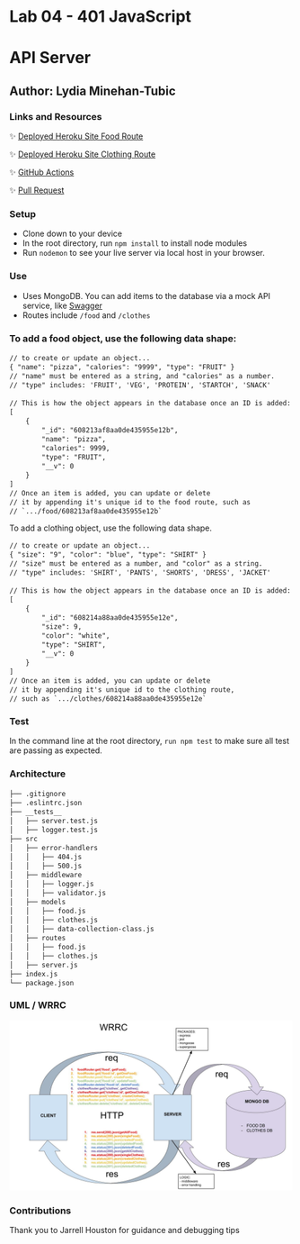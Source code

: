 # Lab 04 - 401 JavaScript

# API Server

## Author: Lydia Minehan-Tubic

### Links and Resources

✨ [Deployed Heroku Site Food Route](https://lydia-api-server.herokuapp.com/food)

✨ [Deployed Heroku Site Clothing Route](https://lydia-api-server.herokuapp.com/clothes)

✨ [GitHub Actions](https://github.com/LydiaMT/api-server/actions)

✨ [Pull Request](https://github.com/LydiaMT/api-server/pull/3)


### Setup

- Clone down to your device
- In the root directory, run `npm install` to install node modules
- Run `nodemon` to see your live server via local host in your browser.

### Use

- Uses MongoDB. You can add items to the database via a mock API service, like [Swagger](https://inspector.swagger.io/builder)
- Routes include `/food` and `/clothes`

### To add a food object, use the following data shape:
```JS
// to create or update an object...
{ "name": "pizza", "calories": "9999", "type": "FRUIT" }
// "name" must be entered as a string, and "calories" as a number. 
// "type" includes: 'FRUIT', 'VEG', 'PROTEIN', 'STARTCH', 'SNACK'

// This is how the object appears in the database once an ID is added:
[
    {
        "_id": "608213af8aa0de435955e12b",
        "name": "pizza",
        "calories": 9999,
        "type": "FRUIT",
        "__v": 0
    }
]
// Once an item is added, you can update or delete 
// it by appending it's unique id to the food route, such as 
// `.../food/608213af8aa0de435955e12b`
```

To add a clothing object, use the following data shape. 

```JS
// to create or update an object...
{ "size": "9", "color": "blue", "type": "SHIRT" }
// "size" must be entered as a number, and "color" as a string. 
// "type" includes: 'SHIRT', 'PANTS', 'SHORTS', 'DRESS', 'JACKET'

// This is how the object appears in the database once an ID is added:
[
    {
        "_id": "608214a88aa0de435955e12e",
        "size": 9,
        "color": "white",
        "type": "SHIRT",
        "__v": 0
    }
]
// Once an item is added, you can update or delete 
// it by appending it's unique id to the clothing route, 
// such as `.../clothes/608214a88aa0de435955e12e`
```

### Test

In the command line at the root directory, `run npm test` to make sure all test are passing as expected.

### Architecture

```git
├── .gitignore
├── .eslintrc.json
├── __tests__
│   ├── server.test.js
│   ├── logger.test.js
├── src
│   ├── error-handlers
│   │   ├── 404.js
│   │   ├── 500.js
│   ├── middleware
│   │   ├── logger.js
│   │   ├── validator.js
│   ├── models
│   │   ├── food.js
│   │   ├── clothes.js
│   │   ├── data-collection-class.js
│   ├── routes
│   │   ├── food.js
│   │   ├── clothes.js
│   ├── server.js
├── index.js
└── package.json
```

### UML / WRRC

![WRRC](assets/wrrcLab04.jpg)

### Contributions 

Thank you to Jarrell Houston for guidance and debugging tips  

